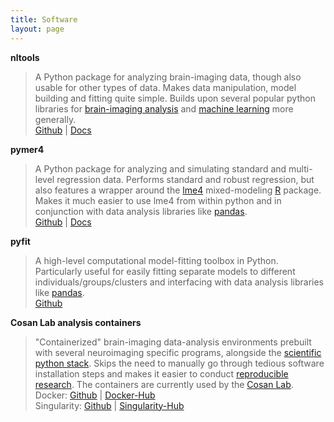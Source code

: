 ```yaml
---
title: Software
layout: page
---
```

<asciinema-player src="/assets/ascii/software.json" width="200" rows="6"  autoplay="1" font-size="1.05em" speed="6"></asciinema-player>


**nltools**

>A Python package for analyzing brain-imaging data, though also usable for other types of data. Makes data manipulation, model building and fitting quite simple. Builds upon several popular python libraries for [brain-imaging analysis](http://nipy.org/) and [machine learning](http://scikit-learn.org/stable/) more generally.         
>[Github](https://github.com/ljchang/nltools) |  [Docs](http://neurolearn.readthedocs.io/en/latest/)

**pymer4**

>A Python package for analyzing and simulating standard and multi-level regression data. Performs standard and robust regression, but also features a wrapper around the [lme4](https://cran.r-project.org/web/packages/lme4/index.html) mixed-modeling [R](https://www.r-project.org/) package. Makes it much easier to use lme4 from within python and in conjunction with data analysis libraries like [pandas](http://pandas.pydata.org/).  
>[Github](https://github.com/ejolly/pymer4) |
[Docs](eshinjolly.com/pymer4/)

**pyfit**

>A high-level computational model-fitting toolbox in Python. Particularly useful for easily fitting separate models to different individuals/groups/clusters and interfacing with data analysis libraries like  [pandas](http://pandas.pydata.org/).  
>[Github](https://github.com/ejolly/pyfit)


**Cosan Lab analysis containers**

>"Containerized" brain-imaging data-analysis environments prebuilt with several neuroimaging specific programs, alongside the [scientific python stack](https://www.scipy.org/about.html). Skips the need to manually go through tedious software installation steps and makes it easier to conduct [reproducible research](http://www.nature.com/nrn/journal/v18/n2/full/nrn.2016.167.html). The containers are currently used by the [Cosan Lab](http://cosanlab.com/).       
>Docker: [Github](https://github.com/cosanlab/cosanToolsDocker) | [Docker-Hub](https://hub.docker.com/r/ejolly/cosantoolsdocker/)  
>Singularity: [Github](https://github.com/cosanlab/cosanToolsSingularity) | [Singularity-Hub](https://singularity-hub.org/collections/108/)
